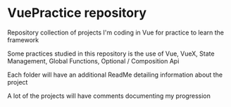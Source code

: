 # VuePractice repository

Repository collection of projects I'm coding in Vue for practice to learn the framework

Some practices studied in this repository is the use of Vue, VueX, State Management, Global Functions, Optional / Composition Api

Each folder will have an additional ReadMe detailing information about the project

A lot of the projects will have comments documenting my progression
